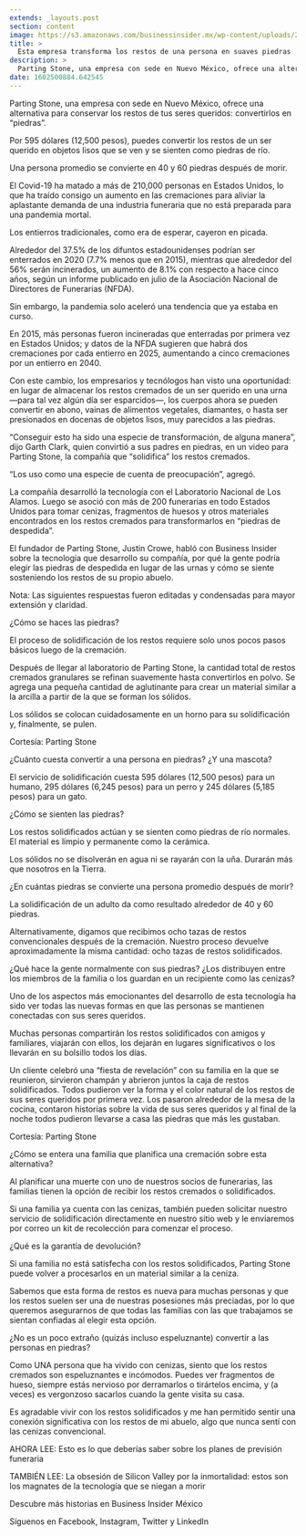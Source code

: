 ```yaml
--- 
extends: _layouts.post 
section: content 
image: https://s3.amazonaws.com/businessinsider.mx/wp-content/uploads/2020/10/11175634/Business_Insider_Mexico_piedrasdespedida.jpg 
title: > 
  Esta empresa transforma los restos de una persona en suaves piedras 
description: > 
  Parting Stone, una empresa con sede en Nuevo México, ofrece una alternativa para conservar los restos de tus seres queridos: convertirlos en “piedras”.Por 595 dólares (12,500 pesos), puedes convertir los restos de un ser querido en objetos lisos que se ven y se sienten como piedras de río.Luego se asoció con más de 200 funerarias en todo Estados Unidos para tomar cenizas, fragmentos de huesos y otros materiales encontrados en los restos cremados para transformarlos en “piedras de despedida”.Muchas personas compartirán los restos solidificados con amigos y familiares, viajarán con ellos, los dejarán en lugares significativos o los llevarán en su bolsillo todos los días.Como UNA persona que ha vivido con cenizas, siento que los restos cremados son espeluznantes e incómodos. 
date: 1602500884.642545 
--- 
```

Parting Stone, una empresa con sede en Nuevo México, ofrece una alternativa para conservar los restos de tus seres queridos: convertirlos en “piedras”.

Por 595 dólares (12,500 pesos), puedes convertir los restos de un ser querido en objetos lisos que se ven y se sienten como piedras de río.

Una persona promedio se convierte en 40 y 60 piedras después de morir.

El Covid-19 ha matado a más de 210,000 personas en Estados Unidos, lo que ha traído consigo un aumento en las cremaciones para aliviar la aplastante demanda de una industria funeraria que no está preparada para una pandemia mortal.

Los entierros tradicionales, como era de esperar, cayeron en picada.

Alrededor del 37.5% de los difuntos estadounidenses podrían ser enterrados en 2020 (7.7% menos que en 2015), mientras que alrededor del 56% serán incinerados, un aumento de 8.1% con respecto a hace cinco años, según un informe publicado en julio de la Asociación Nacional de Directores de Funerarias (NFDA).

Sin embargo, la pandemia solo aceleró una tendencia que ya estaba en curso.

En 2015, más personas fueron incineradas que enterradas por primera vez en Estados Unidos; y datos de la NFDA sugieren que habrá dos cremaciones por cada entierro en 2025, aumentando a cinco cremaciones por un entierro en 2040.

Con este cambio, los empresarios y tecnólogos han visto una oportunidad: en lugar de almacenar los restos cremados de un ser querido en una urna —para tal vez algún día ser esparcidos—, los cuerpos ahora se pueden convertir en abono, vainas de alimentos vegetales, diamantes, o hasta ser presionados en docenas de objetos lisos, muy parecidos a las piedras.

“Conseguir esto ha sido una especie de transformación, de alguna manera”, dijo Garth Clark, quien convirtió a sus padres en piedras, en un video para Parting Stone, la compañía que “solidifica” los restos cremados.

“Los uso como una especie de cuenta de preocupación”, agregó.

La compañía desarrolló la tecnología con el Laboratorio Nacional de Los Alamos. Luego se asoció con más de 200 funerarias en todo Estados Unidos para tomar cenizas, fragmentos de huesos y otros materiales encontrados en los restos cremados para transformarlos en “piedras de despedida”.

El fundador de Parting Stone, Justin Crowe, habló con Business Insider sobre la tecnología que desarrollo su compañía, por qué la gente podría elegir las piedras de despedida en lugar de las urnas y cómo se siente sosteniendo los restos de su propio abuelo.

Nota: Las siguientes respuestas fueron editadas y condensadas para mayor extensión y claridad.

¿Cómo se haces las piedras?

El proceso de solidificación de los restos requiere solo unos pocos pasos básicos luego de la cremación.

Después de llegar al laboratorio de Parting Stone, la cantidad total de restos cremados granulares se refinan suavemente hasta convertirlos en polvo. Se agrega una pequeña cantidad de aglutinante para crear un material similar a la arcilla a partir de la que se forman los sólidos.

Los sólidos se colocan cuidadosamente en un horno para su solidificación y, finalmente, se pulen.

Cortesía: Parting Stone

¿Cuánto cuesta convertir a una persona en piedras? ¿Y una mascota?

El servicio de solidificación cuesta 595 dólares (12,500 pesos) para un humano, 295 dólares (6,245 pesos) para un perro y 245 dólares (5,185 pesos) para un gato.

¿Cómo se sienten las piedras?

Los restos solidificados actúan y se sienten como piedras de río normales. El material es limpio y permanente como la cerámica.

Los sólidos no se disolverán en agua ni se rayarán con la uña. Durarán más que nosotros en la Tierra.

¿En cuántas piedras se convierte una persona promedio después de morir?

La solidificación de un adulto da como resultado alrededor de 40 y 60 piedras.

Alternativamente, digamos que recibimos ocho tazas de restos convencionales después de la cremación. Nuestro proceso devuelve aproximadamente la misma cantidad: ocho tazas de restos solidificados.

¿Qué hace la gente normalmente con sus piedras? ¿Los distribuyen entre los miembros de la familia o los guardan en un recipiente como las cenizas?

Uno de los aspectos más emocionantes del desarrollo de esta tecnología ha sido ver todas las nuevas formas en que las personas se mantienen conectadas con sus seres queridos.

Muchas personas compartirán los restos solidificados con amigos y familiares, viajarán con ellos, los dejarán en lugares significativos o los llevarán en su bolsillo todos los días.

Un cliente celebró una “fiesta de revelación” con su familia en la que se reunieron, sirvieron champán y abrieron juntos la caja de restos solidificados. Todos pudieron ver la forma y el color natural de los restos de sus seres queridos por primera vez. Los pasaron alrededor de la mesa de la cocina, contaron historias sobre la vida de sus seres queridos y al final de la noche todos pudieron llevarse a casa las piedras que más les gustaban.

Cortesía: Parting Stone

¿Cómo se entera una familia que planifica una cremación sobre esta alternativa?

Al planificar una muerte con uno de nuestros socios de funerarias, las familias tienen la opción de recibir los restos cremados o solidificados.

Si una familia ya cuenta con las cenizas, también pueden solicitar nuestro servicio de solidificación directamente en nuestro sitio web y le enviaremos por correo un kit de recolección para comenzar el proceso.

¿Qué es la garantía de devolución?

Si una familia no está satisfecha con los restos solidificados, Parting Stone puede volver a procesarlos en un material similar a la ceniza.

Sabemos que esta forma de restos es nueva para muchas personas y que los restos suelen ser una de nuestras posesiones más preciadas, por lo que queremos asegurarnos de que todas las familias con las que trabajamos se sientan confiadas al elegir esta opción.

¿No es un poco extraño (quizás incluso espeluznante) convertir a las personas en piedras?

Como UNA persona que ha vivido con cenizas, siento que los restos cremados son espeluznantes e incómodos. Puedes ver fragmentos de hueso, siempre estás nervioso por derramarlos o tirártelos encima, y (a veces) es vergonzoso sacarlos cuando la gente visita su casa.

Es agradable vivir con los restos solidificados y me han permitido sentir una conexión significativa con los restos de mi abuelo, algo que nunca sentí con las cenizas convencional.

AHORA LEE: Esto es lo que deberías saber sobre los planes de previsión funeraria

TAMBIÉN LEE: La obsesión de Silicon Valley por la inmortalidad: estos son los magnates de la tecnología que se niegan a morir

Descubre más historias en Business Insider México

Síguenos en Facebook, Instagram, Twitter y LinkedIn